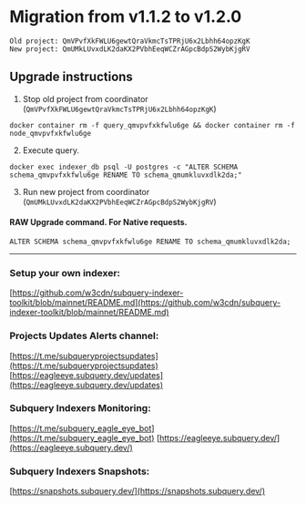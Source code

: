 # Migration from v1.1.2 to v1.2.0
```
Old project: QmVPvfXkFWLU6gewtQraVkmcTsTPRjU6x2Lbhh64opzKgK
New project: QmUMkLUvxdLK2daKX2PVbhEeqWCZrAGpcBdpS2WybKjgRV
```


## Upgrade instructions
 1) Stop old project from coordinator (`QmVPvfXkFWLU6gewtQraVkmcTsTPRjU6x2Lbhh64opzKgK`)

```
docker container rm -f query_qmvpvfxkfwlu6ge && docker container rm -f node_qmvpvfxkfwlu6ge
```

 2) Execute query.

```
docker exec indexer_db psql -U postgres -c "ALTER SCHEMA schema_qmvpvfxkfwlu6ge RENAME TO schema_qmumkluvxdlk2da;"

```

 3) Run new project from coordinator (`QmUMkLUvxdLK2daKX2PVbhEeqWCZrAGpcBdpS2WybKjgRV`)

#### RAW Upgrade command. For Native requests.
`ALTER SCHEMA schema_qmvpvfxkfwlu6ge RENAME TO schema_qmumkluvxdlk2da;`


___
### Setup your own indexer:

[https://github.com/w3cdn/subquery-indexer-toolkit/blob/mainnet/README.md](https://github.com/w3cdn/subquery-indexer-toolkit/blob/mainnet/README.md)

### Projects Updates Alerts channel:

[https://t.me/subqueryprojectsupdates](https://t.me/subqueryprojectsupdates) [https://eagleeye.subquery.dev/updates](https://eagleeye.subquery.dev/updates)

### Subquery Indexers Monitoring:

[https://t.me/subquery_eagle_eye_bot](https://t.me/subquery_eagle_eye_bot) [https://eagleeye.subquery.dev/](https://eagleeye.subquery.dev/)


### Subquery Indexers Snapshots:

[https://snapshots.subquery.dev/](https://snapshots.subquery.dev/)
